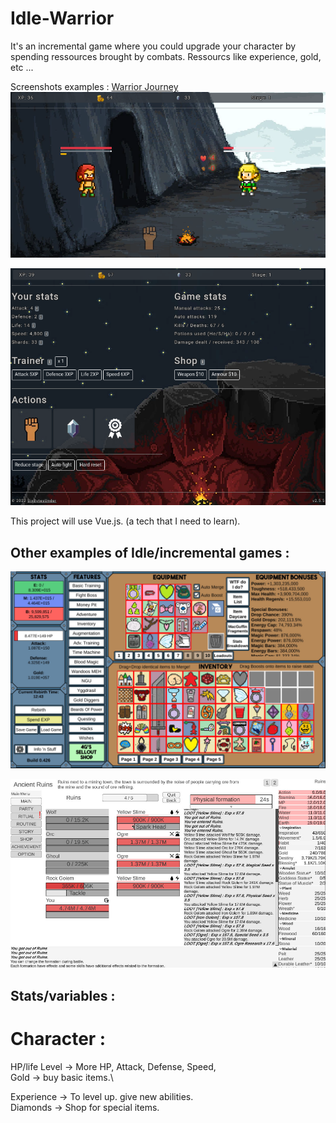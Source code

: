 # Idle-Warrior

It's an incremental game where you could upgrade your character by spending ressources brought by combats.
Ressourcs like experience, gold, etc ...

Screenshots examples :
[Warrior Journey](https://warriorsjourney.sixbytesunder.com/)
![Screen 1](screen01.png)

![Screen 2](screen02.png)





This project will use Vue.js. (a tech that I need to learn).

## Other examples of Idle/incremental games : 

![Screen 3](nguidle.jpg)

![Screen 4](yourchronicles.jpg)

## Stats/variables :
Character :
=========
HP/life
Level -> More HP, Attack, Defense, Speed, \
Gold -> buy basic items.\

Experience -> To level up. give new abilities.\
Diamonds -> Shop for special items.
